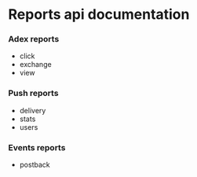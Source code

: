 # Reports api documentation

### Adex reports
* click
* exchange
* view

### Push reports
* delivery
* stats
* users

### Events reports
* postback
